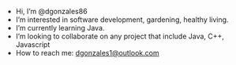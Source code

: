 - Hi, I’m @dgonzales86
- I’m interested in software development, gardening, healthy living.
- I’m currently learning Java.
- I’m looking to collaborate on any project that include Java, C++, Javascript
- How to reach me: dgonzales1@outlook.com

<!---
dgonzales86/dgonzales86 is a ✨ special ✨ repository because its `README.md` (this file) appears on your GitHub profile.
You can click the Preview link to take a look at your changes.
--->
